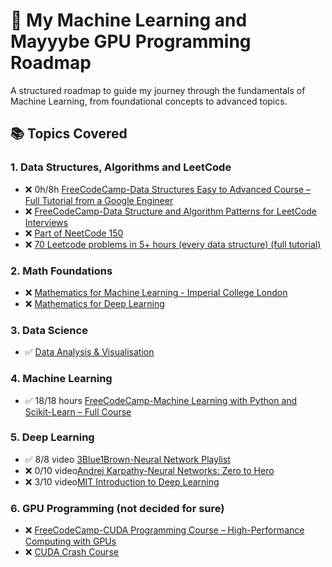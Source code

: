# 🧠 My Machine Learning and Mayyybe GPU Programming Roadmap

A structured roadmap to guide my journey through the fundamentals of Machine Learning, from foundational concepts to advanced topics.

## 📚 Topics Covered

### 1. Data Structures, Algorithms and LeetCode
- ❌ 0h/8h [FreeCodeCamp-Data Structures Easy to Advanced Course – Full Tutorial from a Google Engineer](https://www.youtube.com/watch?v=RBSGKlAvoiM&t=91s)
- ❌ [FreeCodeCamp-Data Structure and Algorithm Patterns for LeetCode Interviews](https://www.youtube.com/watch?v=Z_c4byLrNBU)
- ❌ [Part of NeetCode 150](https://www.youtube.com/playlist?list=PLa64gMHij0a4p9RoSEkK1seujlyPQmpYu)
- ❌ [70 Leetcode problems in 5+ hours (every data structure) (full tutorial)](https://www.youtube.com/watch?v=lvO88XxNAzs)

### 2. Math Foundations  
- ❌ [Mathematics for Machine Learning - Imperial College London](https://www.youtube.com/playlist?list=PLiiljHvN6z1_o1ztXTKWPrShrMrBLo5P3)
- ❌ [Mathematics for Deep Learning](https://www.youtube.com/playlist?list=PLB1nTQo4_y6tboe4_4HrYD7ipMlzrhCJ8)

### 3. Data Science  
- ✅ [Data Analysis & Visualisation](https://www.youtube.com/playlist?list=PL9n0l8rSshSnragNblKDBsT8Xu3otp3jA)

### 4. Machine Learning  
- ✅ 18/18 hours [FreeCodeCamp-Machine Learning with Python and Scikit-Learn – Full Course](https://www.youtube.com/watch?v=hDKCxebp88A&t)

### 5. Deep Learning  
- ✅ 8/8 video [3Blue1Brown-Neural Network Playlist](https://www.youtube.com/playlist?list=PLZHQObOWTQDNU6R1_67000Dx_ZCJB-3pi)
- ❌ 0/10 video[Andrej Karpathy-Neural Networks: Zero to Hero](https://www.youtube.com/playlist?list=PLAqhIrjkxbuWI23v9cThsA9GvCAUhRvKZ)
- ❌ 3/10 video[MIT Introduction to Deep Learning](https://www.youtube.com/playlist?list=PLtBw6njQRU-rwp5__7C0oIVt26ZgjG9NI)

### 6. GPU Programming  (not decided for sure)
- ❌ [FreeCodeCamp-CUDA Programming Course – High-Performance Computing with GPUs](https://www.youtube.com/watch?v=86FAWCzIe_4&t=25219s)
- ❌ [CUDA Crash Course](https://www.youtube.com/playlist?list=PLxNPSjHT5qvtYRVdNN1yDcdSl39uHV_sU)
